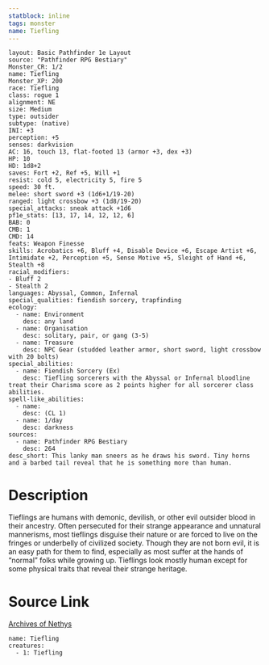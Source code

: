 ```yaml
---
statblock: inline
tags: monster
name: Tiefling
---
```

```statblock
layout: Basic Pathfinder 1e Layout
source: "Pathfinder RPG Bestiary"
Monster_CR: 1/2
name: Tiefling
Monster_XP: 200
race: Tiefling
class: rogue 1
alignment: NE
size: Medium
type: outsider
subtype: (native)
INI: +3
perception: +5
senses: darkvision
AC: 16, touch 13, flat-footed 13 (armor +3, dex +3)
HP: 10
HD: 1d8+2
saves: Fort +2, Ref +5, Will +1
resist: cold 5, electricity 5, fire 5
speed: 30 ft.
melee: short sword +3 (1d6+1/19-20)
ranged: light crossbow +3 (1d8/19-20)
special_attacks: sneak attack +1d6
pf1e_stats: [13, 17, 14, 12, 12, 6]
BAB: 0
CMB: 1
CMD: 14
feats: Weapon Finesse
skills: Acrobatics +6, Bluff +4, Disable Device +6, Escape Artist +6, Intimidate +2, Perception +5, Sense Motive +5, Sleight of Hand +6, Stealth +8
racial_modifiers:
- Bluff 2
- Stealth 2
languages: Abyssal, Common, Infernal
special_qualities: fiendish sorcery, trapfinding
ecology:
  - name: Environment
    desc: any land
  - name: Organisation
    desc: solitary, pair, or gang (3-5)
  - name: Treasure
    desc: NPC Gear (studded leather armor, short sword, light crossbow with 20 bolts)
special_abilities:
  - name: Fiendish Sorcery (Ex)
    desc: Tiefling sorcerers with the Abyssal or Infernal bloodline treat their Charisma score as 2 points higher for all sorcerer class abilities.
spell-like_abilities:
  - name:
    desc: (CL 1)
  - name: 1/day
    desc: darkness
sources:
  - name: Pathfinder RPG Bestiary
    desc: 264
desc_short: This lanky man sneers as he draws his sword. Tiny horns and a barbed tail reveal that he is something more than human.
```
# Description
Tieflings are humans with demonic, devilish, or other evil outsider blood in their ancestry. Often persecuted for their strange appearance and unnatural mannerisms, most tieflings disguise their nature or are forced to live on the fringes or underbelly of civilized society. Though they are not born evil, it is an easy path for them to find, especially as most suffer at the hands of “normal” folks while growing up. Tieflings look mostly human except for some physical traits that reveal their strange heritage.
# Source Link
[Archives of Nethys](https://aonprd.com/MonsterDisplay.aspx?ItemName=Tiefling)
```encounter-table
name: Tiefling
creatures:
  - 1: Tiefling
```

